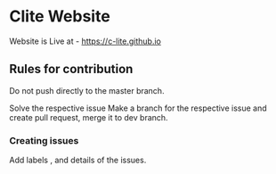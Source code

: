# Clite Website

Website is Live at - https://c-lite.github.io

## Rules for contribution
Do not push directly to the master branch.

Solve the respective issue
Make a branch for the respective issue and create pull request, merge it to dev branch.

### Creating issues

Add labels , and details of the issues.
